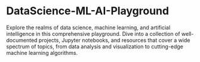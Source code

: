 # DataScience-ML-AI-Playground
Explore the realms of data science, machine learning, and artificial intelligence in this comprehensive playground. Dive into a collection of well-documented projects, Jupyter notebooks, and resources that cover a wide spectrum of topics, from data analysis and visualization to cutting-edge machine learning algorithms.  
